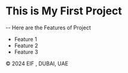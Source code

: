 # This is My First Project
--
Here are the Features of Project
  - Feature 1
  - Feature 2
  - Feature 3

&copy; 2024 EIF , DUBAI, UAE
